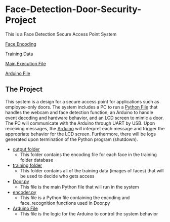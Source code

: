 # Face-Detection-Door-Security-Project
This is a Face Detection Secure Access Point System

[Face Encoding](https://github.com/ishwo0/Face-Detection-Door-Security-Project/blob/main/Files/output/encodings.pkl)

[Training Data](https://github.com/ishwo0/Face-Detection-Door-Security-Project/tree/main/Files/training/jack_black)

[Main Execution File](https://github.com/ishwo0/Face-Detection-Door-Security-Project/blob/main/Files/Door.py)

[Arduino File](https://github.com/ishwo0/Face-Detection-Door-Security-Project/blob/main/Files/Arduino/4309_Final_Project.ino)

## The Project

This system is a design for a secure access point for applications such as employee-only doors. The system includes a PC to run a [Python File](https://github.com/ishwo0/Face-Detection-Door-Security-Project/blob/main/Files/Door.py) that handles the webcam and face detection function, an Arduino to handle event decoding and hardware behavior, and an LCD screen to mimic a door. The PC will communicate with the Arduino through UART by USB. Upon receiving messages, the [Arduino](https://github.com/ishwo0/Face-Detection-Door-Security-Project/blob/main/Files/Arduino/4309_Final_Project.ino) will interpret each message and trigger the appropriate behavior for the LCD screen. Furthermore, there will be logs generated upon termination of the Python program (shutdown).

- [output folder](https://github.com/ishwo0/Face-Detection-Door-Security-Project/tree/main/Files/output)
  - This folder contains the encoding file for each face in the training folder database
- [training folder](https://github.com/ishwo0/Face-Detection-Door-Security-Project/tree/main/Files/training)
  - This folder contains all of the training data (images of faces) that will be used to decide who gets access
- [Door.py](https://github.com/ishwo0/Face-Detection-Door-Security-Project/blob/main/Files/Door.py)
  - This file is the main Python file that will run in the system
- [encoder.py](https://github.com/ishwo0/Face-Detection-Door-Security-Project/blob/main/Files/encoder.py)
  - This file is a Python file containing the encoding and face_recognition functions used in Door.py
- [Arduino File](https://github.com/ishwo0/Face-Detection-Door-Security-Project/blob/main/Files/Arduino/4309_Final_Project.ino)
  - This file is the logic for the Arduino to control the system behavior
